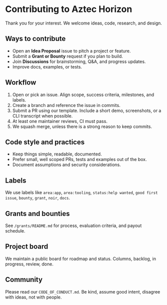 # Contributing to Aztec Horizon

Thank you for your interest. We welcome ideas, code, research, and design.

## Ways to contribute
- Open an **Idea Proposal** issue to pitch a project or feature.
- Submit a **Grant or Bounty** request if you plan to build.
- Join **Discussions** for brainstorming, Q&A, and progress updates.
- Improve docs, examples, or tests.

## Workflow
1. Open or pick an issue. Align scope, success criteria, milestones, and labels.
2. Create a branch and reference the issue in commits.
3. Submit a PR using our template. Include a short demo, screenshots, or a CLI transcript when possible.
4. At least one maintainer reviews, CI must pass.
5. We squash merge, unless there is a strong reason to keep commits.

## Code style and practices
- Keep things simple, readable, documented.
- Prefer small, well scoped PRs, tests and examples out of the box.
- Document assumptions and security considerations.

## Labels
We use labels like `area:app`, `area:tooling`, `status:help wanted`, `good first issue`, `bounty`, `grant`, `noir`, `docs`.

## Grants and bounties
See `/grants/README.md` for process, evaluation criteria, and payout schedule.

## Project board
We maintain a public board for roadmap and status. Columns, backlog, in progress, review, done.

## Community
Please read our `CODE_OF_CONDUCT.md`. Be kind, assume good intent, disagree with ideas, not with people.
